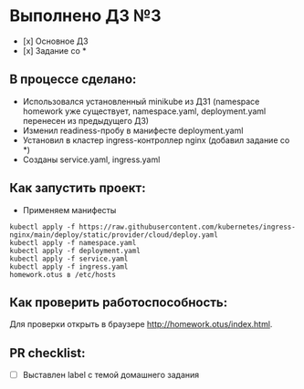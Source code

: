 # Выполнено ДЗ №3

 - [х] Основное ДЗ
 - [х] Задание со *

## В процессе сделано:
 - Использовался установленный minikube из ДЗ1 (namespace homework уже существует, namespace.yaml, deployment.yaml  перенесен из предыдущего ДЗ)
 - Изменил readiness-пробу в манифесте deployment.yaml
 - Установил в кластер ingress-контроллер nginx (добавил задание со *)
 - Созданы service.yaml, ingress.yaml 

## Как запустить проект:
 - Применяем манифесты
```
kubectl apply -f https://raw.githubusercontent.com/kubernetes/ingress-nginx/main/deploy/static/provider/cloud/deploy.yaml
kubectl apply -f namespace.yaml
kubectl apply -f deployment.yaml
kubectl apply -f service.yaml
kubectl apply -f ingress.yaml
homework.otus в /etc/hosts
```

## Как проверить работоспособность:
Для проверки открыть в браузере http://homework.otus/index.html. 

## PR checklist:
 - [ ] Выставлен label с темой домашнего задания
